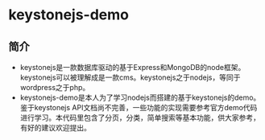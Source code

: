 # keystonejs-demo

## 简介
- keystonejs是一款数据库驱动的基于Express和MongoDB的node框架。keystonejs可以被理解成是一款cms。keystonejs之于nodejs，等同于wordpress之于php。
- keystonejs-demo是本人为了学习nodejs而搭建的基于keystonejs的demo。鉴于keystonejs API文档尚不完善，一些功能的实现需要参考官方demo代码进行学习。本代码里包含了分页，分类，简单搜索等基本功能，供大家参考，有好的建议欢迎提出。
